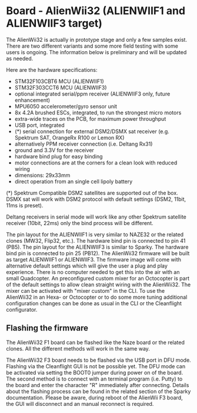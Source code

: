 # Board - AlienWii32 (ALIENWIIF1 and ALIENWIIF3 target)

The AlienWii32 is actually in prototype stage and only a few samples exist. There are two different variants and some more field testing with some users is ongoing. The information below is preliminary and will be updated as needed.

Here are the hardware specifications:

- STM32F103CBT6 MCU (ALIENWIIF1)
- STM32F303CCT6 MCU (ALIENWIIF3)
- optional integrated serial/ppm receiver (ALIENWIIF3 only, future enhancement)
- MPU6050 accelerometer/gyro sensor unit
- 8x 4.2A brushed ESCs, integrated, to run the strongest micro motors
- extra-wide traces on the PCB, for maximum power throughput
- USB port, integrated
- (*) serial connection for external DSM2/DSMX sat receiver (e.g. Spektrum SAT, OrangeRx R100 or Lemon RX)
- alternatively PPM receiver connection (i.e. Deltang Rx31)
- ground and 3.3V for the receiver
- hardware bind plug for easy binding
- motor connections are at the corners for a clean look with reduced wiring
- dimensions: 29x33mm
- direct operation from an single cell lipoly battery

(*) Spektrum Compatible DSM2 satellites are supported out of the box. DSMX sat will work with DSM2 protocol with default settings (DSM2, 11bit, 11ms is preset). 

Deltang receivers in serial mode will work like any other Spektrum satellite receiver (10bit, 22ms) only the bind process will be different. 

The pin layout for the ALIENWIIF1 is very similar to NAZE32 or the related clones (MW32, Flip32, etc.). The hardware bind pin is connected to pin 41 (PB5). The pin layout for the ALIENWIIF3 is similar to Sparky. The hardware bind pin is connected to pin 25 (PB12). The AlienWii32 firmware will be built as target ALIENWIIF1 or ALIENWIIF3. The firmware image will come with alternative default settings which will give the user a plug and play experience. There is no computer needed to get this into the air with an small Quadcopter. An preconfigured custom mixer for an Octocopter is part of the default settings to allow clean straight wiring with the AlienWii32. The mixer can be activated with "mixer custom" in the CLI. To use the AlienWii32 in an Hexa- or Octocopter or to do some more tuning additional configuration changes can be done as usual in the CLI or the Cleanflight configurator. 

## Flashing the firmware

The AlienWii32 F1 board can be flashed like the Naze board or the related clones. All the different methods will work in the same way.

The AlienWii32 F3 board needs to be flashed via the USB port in DFU mode. Flashing via the Cleanflight GUI is not be possible yet. The DFU mode can be activated via setting the BOOT0 jumper during power on of the board. The second method is to connect with an terminal program (i.e. Putty) to the board and enter the character "R" immediately after connecting. Details about the flashing process can be found in the related section of the Sparky documentation. Please be aware, during reboot of the AlienWii F3 board, the GUI will disconnect and an manual reconnect is required.
